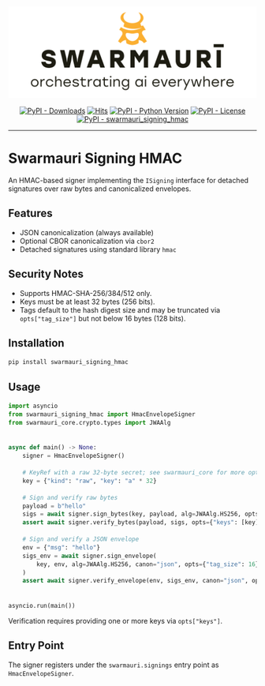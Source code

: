 ![Swamauri Logo](https://github.com/swarmauri/swarmauri-sdk/blob/3d4d1cfa949399d7019ae9d8f296afba773dfb7f/assets/swarmauri.brand.theme.svg)

<p align="center">
    <a href="https://pypi.org/project/swarmauri_signing_hmac/">
        <img src="https://img.shields.io/pypi/dm/swarmauri_signing_hmac" alt="PyPI - Downloads"/></a>
    <a href="https://hits.sh/github.com/swarmauri/swarmauri-sdk/tree/master/pkgs/standards/swarmauri_signing_hmac/">
        <img alt="Hits" src="https://hits.sh/github.com/swarmauri/swarmauri-sdk/tree/master/pkgs/standards/swarmauri_signing_hmac.svg"/></a>
    <a href="https://pypi.org/project/swarmauri_signing_hmac/">
        <img src="https://img.shields.io/pypi/pyversions/swarmauri_signing_hmac" alt="PyPI - Python Version"/></a>
    <a href="https://pypi.org/project/swarmauri_signing_hmac/">
        <img src="https://img.shields.io/pypi/l/swarmauri_signing_hmac" alt="PyPI - License"/></a>
    <a href="https://pypi.org/project/swarmauri_signing_hmac/">
        <img src="https://img.shields.io/pypi/v/swarmauri_signing_hmac?label=swarmauri_signing_hmac&color=green" alt="PyPI - swarmauri_signing_hmac"/></a>
</p>

---

# Swarmauri Signing HMAC

An HMAC-based signer implementing the `ISigning` interface for detached
signatures over raw bytes and canonicalized envelopes.

## Features

- JSON canonicalization (always available)
- Optional CBOR canonicalization via `cbor2`
- Detached signatures using standard library `hmac`

## Security Notes

- Supports HMAC-SHA-256/384/512 only.
- Keys must be at least 32 bytes (256 bits).
- Tags default to the hash digest size and may be truncated via
  `opts["tag_size"]` but not below 16 bytes (128 bits).

## Installation

```bash
pip install swarmauri_signing_hmac
```

## Usage

```python
import asyncio
from swarmauri_signing_hmac import HmacEnvelopeSigner
from swarmauri_core.crypto.types import JWAAlg


async def main() -> None:
    signer = HmacEnvelopeSigner()

    # KeyRef with a raw 32-byte secret; see swarmauri_core for more options
    key = {"kind": "raw", "key": "a" * 32}

    # Sign and verify raw bytes
    payload = b"hello"
    sigs = await signer.sign_bytes(key, payload, alg=JWAAlg.HS256, opts={"tag_size": 16})
    assert await signer.verify_bytes(payload, sigs, opts={"keys": [key]})

    # Sign and verify a JSON envelope
    env = {"msg": "hello"}
    sigs_env = await signer.sign_envelope(
        key, env, alg=JWAAlg.HS256, canon="json", opts={"tag_size": 16}
    )
    assert await signer.verify_envelope(env, sigs_env, canon="json", opts={"keys": [key]})


asyncio.run(main())
```

Verification requires providing one or more keys via `opts["keys"]`.

## Entry Point

The signer registers under the `swarmauri.signings` entry point as `HmacEnvelopeSigner`.
